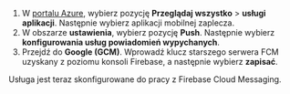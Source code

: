 
1. W [portalu Azure](https://portal.azure.com/), wybierz pozycję **Przeglądaj wszystko** > **usługi aplikacji**. Następnie wybierz aplikacji mobilnej zaplecza. 
2. W obszarze **ustawienia**, wybierz pozycję **Push**. Następnie wybierz **konfigurowania usług powiadomień wypychanych**.
2. Przejdź do **Google (GCM)**. Wprowadź klucz starszego serwera FCM uzyskany z poziomu konsoli Firebase, a następnie wybierz **zapisać**.

Usługa jest teraz skonfigurowane do pracy z Firebase Cloud Messaging.

<!-- URLs. -->

<!-- images -->
